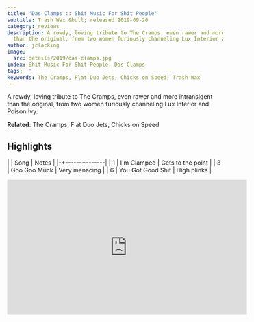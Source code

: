 ```yaml
---
title: 'Das Clamps :: Shit Music For Shit People'
subtitle: Trash Wax &bull; released 2019-09-20
category: reviews
description: A rowdy, loving tribute to The Cramps, even rawer and more intransigent
  than the original, from two women furiously channeling Lux Interior and Poison Ivy.
author: jclacking
image:
  src: details/2019/das-clamps.jpg
index: Shit Music For Shit People, Das Clamps
tags: ''
keywords: The Cramps, Flat Duo Jets, Chicks on Speed, Trash Wax
---
```

A rowdy, loving tribute to The Cramps, even rawer and more intransigent than the original, from two women furiously channeling Lux Interior and Poison Ivy.<!--more-->

**Related**: The Cramps, Flat Duo Jets, Chicks on Speed

## Highlights

| | Song | Notes |
|-+------+-------|
| 1 | I'm Clamped | Gets to the point |
| 3 | Goo Goo Muck | Very menacing |
| 6 | You Got Good Shit | High plinks |

<div class="tlo-detail-video"><iframe width="560" height="315" src="https://www.youtube.com/embed/m-wHQbu_k8g" frameborder="0" allow="autoplay; encrypted-media" allowfullscreen></iframe></div>

